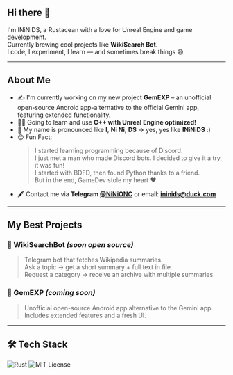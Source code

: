 ## Hi there 👋

I'm INiNiDS, a Rustacean with a love for Unreal Engine and game development.  
Currently brewing cool projects like **WikiSearch Bot**.  
I code, I experiment, I learn — and sometimes break things 😅

---

## About Me

- ✍️ I'm currently working on my new project **GemEXP** – an unofficial open-source Android app-alternative to the official Gemini app, featuring extended functionality.
- 🧑‍🏫 Going to learn and use **C++ with Unreal Engine optimized!**
- 🙌 My name is pronounced like **I**, **Ni Ni**, **DS** → yes, yes like **INiNiDS** :)
- 😊 Fun Fact:
  > I started learning programming because of Discord.  
  > I just met a man who made Discord bots. I decided to give it a try, it was fun!  
  > I started with BDFD, then found Python thanks to a friend.  
  > But in the end, GameDev stole my heart ❤️
- 🖋️ Contact me via **Telegram [@NiNiONC](https://t.me/NiNiONC)** or email: **ininids@duck.com**

---

## My Best Projects

### 📖 WikiSearchBot _(soon open source)_

> Telegram bot that fetches Wikipedia summaries.  
> Ask a topic → get a short summary + full text in file.  
> Request a category → receive an archive with multiple summaries.

### 📱 GemEXP _(coming soon)_

> Unofficial open-source Android app alternative to the Gemini app.  
> Includes extended features and a fresh UI.

---

## 🛠️ Tech Stack

![Rust](https://img.shields.io/badge/Rust-000000?style=for-the-badge&logo=rust&logoColor=white)
![MIT License](https://img.shields.io/badge/License-MIT-green)
